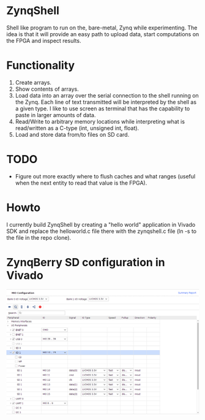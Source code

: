 # ZynqShell
Shell like program to run on the, bare-metal, Zynq while experimenting. The idea is that it will provide an easy path to 
upload data, start computations on the FPGA and inspect results.

# Functionality
1. Create arrays.
2. Show contents of arrays.
3. Load data into an array over the serial connection to the shell running on the Zynq. Each line of text transmitted will be interpreted by the shell as a given type. I like to use screen as terminal that has the capability to paste in larger amounts of data.
4. Read/Write to arbitrary memory locations while interpreting what is read/written as a C-type (int, unsigned int, float).
5. Load and store data from/to files on SD card.

# TODO
- Figure out more exactly where to flush caches and what ranges (useful when the next entity to read that value is the FPGA). 
 
# Howto
I currently build ZynqShell by creating a "hello world" application in Vivado SDK and replace the helloworld.c file there with 
the zynqshell.c file (ln -s to the file in the repo clone). 

# ZynqBerry SD configuration in Vivado

![sdconf](/pictures/zynqberry_sd_config.png)
